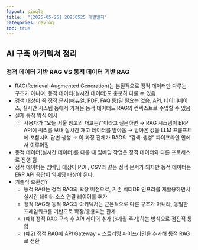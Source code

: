 ```yaml
---
layout: single
title:  "[2025-05-25] 20250525 개발일지"
categories: devlog
toc: true
---
```


## AI 구축 아키텍쳐 정리

### 정적 데이터 기반 RAG VS 동적 데이터 기반 RAG
- RAG(Retrieval-Augmented Generation)는 본질적으로 정적 데이터만 다루는 구조가 아니며, 동적 데이터(실시간 데이터)도 충분히 다룰 수 있음
- 검색 대상이 꼭 정적 문서(매뉴얼, PDF, FAQ 등)일 필요는 없음. API, 데이터베이스, 실시간 시스템 등에서 가져온 동적 데이터도 RAG의 컨텍스트로 주입할 수 있음
- 실제 동작 방식 예시
    - 사용자가 “오늘 서울 창고의 재고는?”이라고 질문하면 
    → RAG 시스템이 ERP API에 쿼리를 보내 실시간 재고 데이터를 받아옴 
    → 받아온 값을 LLM 프롬프트에 포함시켜 답변 생성 
    → 이 과정 전체가 RAG의 “검색-생성” 파이프라인 안에서 이루어짐
- 동적 데이터(실시간 데이터)를 다룰 때 임베딩 작업은 정적 데이터와 다른 프로세스로 진행 됨
- 정적 데이터는 임베딩 대상이 PDF, CSV와 같은 정적 문서가 되지만 동적 데이터는 ERP API 응답이 임베딩 대상이 된다.
- 기술적 호환성? 
    - 동적 RAG는 정적 RAG의 확장 버전으로, 기존 벡터DB 인프라를 재활용하면서 실시간 데이터 소스 연결 레이어를 추가
    - 정적 RAG와 동적 RAG의 아키텍처는 근본적으로 다른 구조가 아니라, 동일한 프레임워크를 기반으로 확장/응용되는 관계
    - (예1) 정적 RAG 구축 후 API 레이어 추가 (6개월 주기)하는 방식으로 점진적 통합
    - (예2) 정적 RAG에 API Gateway + 스트리밍 파이프라인을 추가해 동적 RAG로 전환